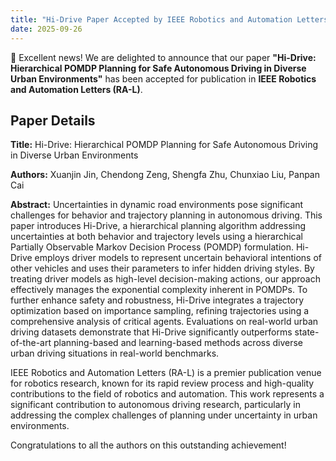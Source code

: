 ```yaml
---
title: "Hi-Drive Paper Accepted by IEEE Robotics and Automation Letters (RA-L)"
date: 2025-09-26
---
```


🎊 Excellent news! We are delighted to announce that our paper **"Hi-Drive: Hierarchical POMDP Planning for Safe Autonomous Driving in Diverse Urban Environments"** has been accepted for publication in **IEEE Robotics and Automation Letters (RA-L)**.

<!--more-->

## Paper Details

**Title:** Hi-Drive: Hierarchical POMDP Planning for Safe Autonomous Driving in Diverse Urban Environments

**Authors:** Xuanjin Jin, Chendong Zeng, Shengfa Zhu, Chunxiao Liu, Panpan Cai

**Abstract:** Uncertainties in dynamic road environments pose significant challenges for behavior and trajectory planning in autonomous driving. This paper introduces Hi-Drive, a hierarchical planning algorithm addressing uncertainties at both behavior and trajectory levels using a hierarchical Partially Observable Markov Decision Process (POMDP) formulation. Hi-Drive employs driver models to represent uncertain behavioral intentions of other vehicles and uses their parameters to infer hidden driving styles. By treating driver models as high-level decision-making actions, our approach effectively manages the exponential complexity inherent in POMDPs. To further enhance safety and robustness, Hi-Drive integrates a trajectory optimization based on importance sampling, refining trajectories using a comprehensive analysis of critical agents. Evaluations on real-world urban driving datasets demonstrate that Hi-Drive significantly outperforms state-of-the-art planning-based and learning-based methods across diverse urban driving situations in real-world benchmarks.

IEEE Robotics and Automation Letters (RA-L) is a premier publication venue for robotics research, known for its rapid review process and high-quality contributions to the field of robotics and automation. This work represents a significant contribution to autonomous driving research, particularly in addressing the complex challenges of planning under uncertainty in urban environments.

Congratulations to all the authors on this outstanding achievement!
